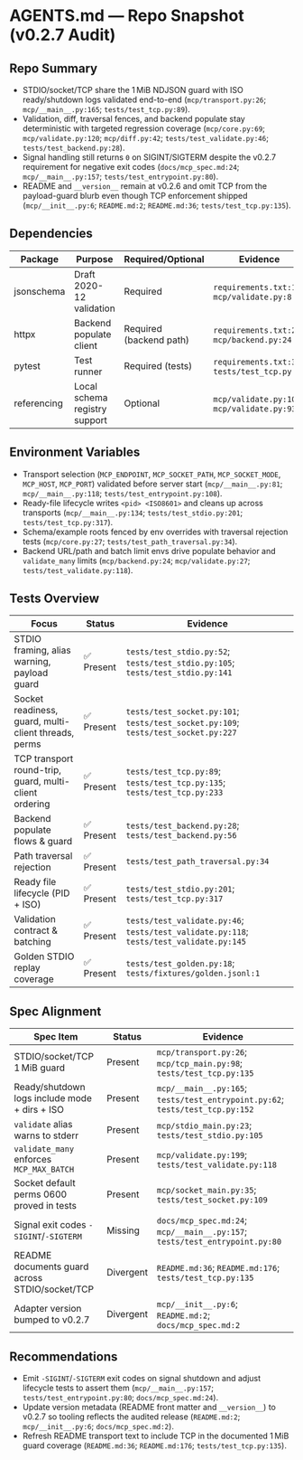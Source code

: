 # AGENTS.md — Repo Snapshot (v0.2.7 Audit)

## Repo Summary
- STDIO/socket/TCP share the 1 MiB NDJSON guard with ISO ready/shutdown logs validated end-to-end (`mcp/transport.py:26`; `mcp/__main__.py:165`; `tests/test_tcp.py:89`).
- Validation, diff, traversal fences, and backend populate stay deterministic with targeted regression coverage (`mcp/core.py:69`; `mcp/validate.py:120`; `mcp/diff.py:42`; `tests/test_validate.py:46`; `tests/test_backend.py:28`).
- Signal handling still returns `0` on SIGINT/SIGTERM despite the v0.2.7 requirement for negative exit codes (`docs/mcp_spec.md:24`; `mcp/__main__.py:157`; `tests/test_entrypoint.py:80`).
- README and `__version__` remain at v0.2.6 and omit TCP from the payload-guard blurb even though TCP enforcement shipped (`mcp/__init__.py:6`; `README.md:2`; `README.md:36`; `tests/test_tcp.py:135`).

## Dependencies
| Package | Purpose | Required/Optional | Evidence |
| - | - | - | - |
| jsonschema | Draft 2020-12 validation | Required | `requirements.txt:1`; `mcp/validate.py:8` |
| httpx | Backend populate client | Required (backend path) | `requirements.txt:2`; `mcp/backend.py:24` |
| pytest | Test runner | Required (tests) | `requirements.txt:3`; `tests/test_tcp.py:13` |
| referencing | Local schema registry support | Optional | `mcp/validate.py:10`; `mcp/validate.py:93` |

## Environment Variables
- Transport selection (`MCP_ENDPOINT`, `MCP_SOCKET_PATH`, `MCP_SOCKET_MODE`, `MCP_HOST`, `MCP_PORT`) validated before server start (`mcp/__main__.py:81`; `mcp/__main__.py:118`; `tests/test_entrypoint.py:108`).
- Ready-file lifecycle writes `<pid> <ISO8601>` and cleans up across transports (`mcp/__main__.py:134`; `tests/test_stdio.py:201`; `tests/test_tcp.py:317`).
- Schema/example roots fenced by env overrides with traversal rejection tests (`mcp/core.py:27`; `tests/test_path_traversal.py:34`).
- Backend URL/path and batch limit envs drive populate behavior and `validate_many` limits (`mcp/backend.py:24`; `mcp/validate.py:27`; `tests/test_validate.py:118`).

## Tests Overview
| Focus | Status | Evidence |
| - | - | - |
| STDIO framing, alias warning, payload guard | ✅ Present | `tests/test_stdio.py:52`; `tests/test_stdio.py:105`; `tests/test_stdio.py:141` |
| Socket readiness, guard, multi-client threads, perms | ✅ Present | `tests/test_socket.py:101`; `tests/test_socket.py:109`; `tests/test_socket.py:227` |
| TCP transport round-trip, guard, multi-client ordering | ✅ Present | `tests/test_tcp.py:89`; `tests/test_tcp.py:135`; `tests/test_tcp.py:233` |
| Backend populate flows & guard | ✅ Present | `tests/test_backend.py:28`; `tests/test_backend.py:56` |
| Path traversal rejection | ✅ Present | `tests/test_path_traversal.py:34` |
| Ready file lifecycle (PID + ISO) | ✅ Present | `tests/test_stdio.py:201`; `tests/test_tcp.py:317` |
| Validation contract & batching | ✅ Present | `tests/test_validate.py:46`; `tests/test_validate.py:118`; `tests/test_validate.py:145` |
| Golden STDIO replay coverage | ✅ Present | `tests/test_golden.py:18`; `tests/fixtures/golden.jsonl:1` |

## Spec Alignment
| Spec Item | Status | Evidence |
| - | - | - |
| STDIO/socket/TCP 1 MiB guard | Present | `mcp/transport.py:26`; `mcp/tcp_main.py:98`; `tests/test_tcp.py:135` |
| Ready/shutdown logs include mode + dirs + ISO | Present | `mcp/__main__.py:165`; `tests/test_entrypoint.py:62`; `tests/test_tcp.py:152` |
| `validate` alias warns to stderr | Present | `mcp/stdio_main.py:23`; `tests/test_stdio.py:105` |
| `validate_many` enforces `MCP_MAX_BATCH` | Present | `mcp/validate.py:199`; `tests/test_validate.py:118` |
| Socket default perms 0600 proved in tests | Present | `mcp/socket_main.py:35`; `tests/test_socket.py:109` |
| Signal exit codes `-SIGINT`/`-SIGTERM` | Missing | `docs/mcp_spec.md:24`; `mcp/__main__.py:157`; `tests/test_entrypoint.py:80` |
| README documents guard across STDIO/socket/TCP | Divergent | `README.md:36`; `README.md:176`; `tests/test_tcp.py:135` |
| Adapter version bumped to v0.2.7 | Divergent | `mcp/__init__.py:6`; `README.md:2`; `docs/mcp_spec.md:2` |

## Recommendations
- Emit `-SIGINT`/`-SIGTERM` exit codes on signal shutdown and adjust lifecycle tests to assert them (`mcp/__main__.py:157`; `tests/test_entrypoint.py:80`; `docs/mcp_spec.md:24`).
- Update version metadata (README front matter and `__version__`) to v0.2.7 so tooling reflects the audited release (`README.md:2`; `mcp/__init__.py:6`; `docs/mcp_spec.md:2`).
- Refresh README transport text to include TCP in the documented 1 MiB guard coverage (`README.md:36`; `README.md:176`; `tests/test_tcp.py:135`).

